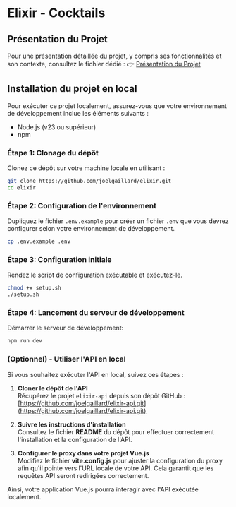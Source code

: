 # Elixir - Cocktails

## Présentation du Projet

Pour une présentation détaillée du projet, y compris ses fonctionnalités et son contexte, consultez le fichier dédié :
👉 [Présentation du Projet](./PRESENTATION.md)


## Installation du projet en local
Pour exécuter ce projet localement, assurez-vous que votre environnement de développement inclue les éléments suivants :
- Node.js (v23 ou supérieur)
- npm

### Étape 1: Clonage du dépôt
Clonez ce dépôt sur votre machine locale en utilisant :

```bash
git clone https://github.com/joelgaillard/elixir.git
cd elixir
```

### Étape 2: Configuration de l'environnement
Dupliquez le fichier `.env.example` pour créer un fichier `.env` que vous devrez configurer selon votre environnement de développement.

```bash
cp .env.example .env
```

### Étape 3: Configuration initiale
Rendez le script de configuration exécutable et exécutez-le.

```bash
chmod +x setup.sh
./setup.sh
```

### Étape 4: Lancement du serveur de développement
Démarrer le serveur de développement: 

```bash
npm run dev
```

### (Optionnel) - Utiliser l'API en local

Si vous souhaitez exécuter l'API en local, suivez ces étapes :

1. **Cloner le dépôt de l'API**  
   Récupérez le projet `elixir-api` depuis son dépôt GitHub :  
   [https://github.com/joelgaillard/elixir-api.git](https://github.com/joelgaillard/elixir-api.git)

2. **Suivre les instructions d'installation**  
   Consultez le fichier **README** du dépôt pour effectuer correctement l'installation et la configuration de l'API.

3. **Configurer le proxy dans votre projet Vue.js**  
   Modifiez le fichier **vite.config.js** pour ajuster la configuration du proxy afin qu'il pointe vers l'URL locale de votre API. Cela garantit que les requêtes API seront redirigées correctement.

Ainsi, votre application Vue.js pourra interagir avec l'API exécutée localement.